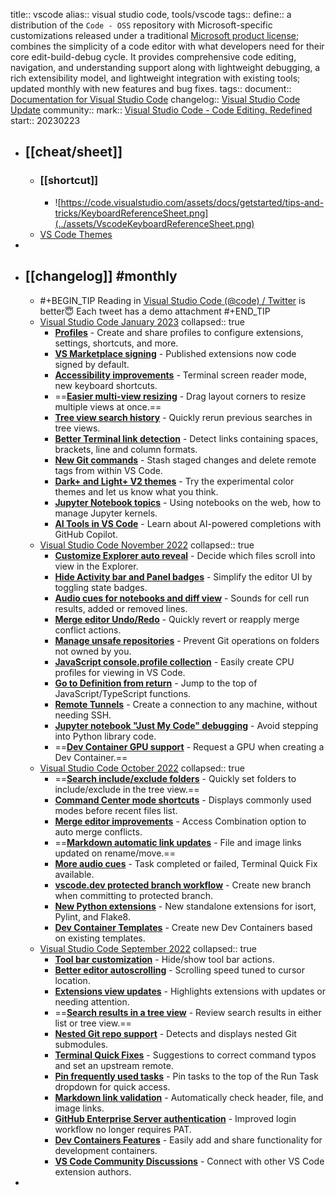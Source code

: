 title:: vscode
alias:: visual studio code, tools/vscode
tags::
define:: a distribution of the `Code - OSS` repository with Microsoft-specific customizations released under a traditional [Microsoft product license](https://code.visualstudio.com/License/); combines the simplicity of a code editor with what developers need for their core edit-build-debug cycle. It provides comprehensive code editing, navigation, and understanding support along with lightweight debugging, a rich extensibility model, and lightweight integration with existing tools; updated monthly with new features and bug fixes. 
tags:: 
document:: [Documentation for Visual Studio Code](https://code.visualstudio.com/docs)
changelog:: [Visual Studio Code Update](https://code.visualstudio.com/updates/)
community:: 
mark:: [Visual Studio Code - Code Editing. Redefined](https://code.visualstudio.com/)
start:: 20230223

- ## [[cheat/sheet]]
  - ### [[shortcut]]
    - ![https://code.visualstudio.com/assets/docs/getstarted/tips-and-tricks/KeyboardReferenceSheet.png](../assets/VscodeKeyboardReferenceSheet.png)
  - [VS Code Themes](https://vscodethemes.com/)
-
- ## [[changelog]] #monthly
  - #+BEGIN_TIP
    Reading in [Visual Studio Code (@code) / Twitter](https://twitter.com/code) is better😇
    Each tweet has a demo attachment
    #+END_TIP
  - [Visual Studio Code January 2023](https://code.visualstudio.com/updates/v1_75)
    collapsed:: true
    - **[Profiles](https://code.visualstudio.com/updates/v1_75#_profiles)** - Create and share profiles to configure extensions, settings, shortcuts, and more.
    - **[VS Marketplace signing](https://code.visualstudio.com/updates/v1_75#_vs-marketplace-extension-signing)** - Published extensions now code signed by default.
    - **[Accessibility improvements](https://code.visualstudio.com/updates/v1_75#_accessibility)** - Terminal screen reader mode, new keyboard shortcuts.
    - ==**[Easier multi-view resizing](https://code.visualstudio.com/updates/v1_75#_workbench)** - Drag layout corners to resize multiple views at once.==
    - **[Tree view search history](https://code.visualstudio.com/updates/v1_75#_tree-find-history)** - Quickly rerun previous searches in tree views.
    - **[Better Terminal link detection](https://code.visualstudio.com/updates/v1_75#_link-improvements)** - Detect links containing spaces, brackets, line and column formats.
    - **[New Git commands](https://code.visualstudio.com/updates/v1_75#_new-commands)** - Stash staged changes and delete remote tags from within VS Code.
    - **[Dark+ and Light+ V2 themes](https://code.visualstudio.com/updates/v1_75#_preview-features)** - Try the experimental color themes and let us know what you think.
    - **[Jupyter Notebook topics](https://code.visualstudio.com/updates/v1_75#_new-documentation)** - Using notebooks on the web, how to manage Jupyter kernels.
    - **[AI Tools in VS Code](https://code.visualstudio.com/updates/v1_75#_github-copilot)** - Learn about AI-powered completions with GitHub Copilot.
  - [Visual Studio Code November 2022](https://code.visualstudio.com/updates/v1_74)
    collapsed:: true
    - **[Customize Explorer auto reveal](https://code.visualstudio.com/updates/v1_74#_custom-explorer-autoreveal-logic)** - Decide which files scroll into view in the Explorer.
    - **[Hide Activity bar and Panel badges](https://code.visualstudio.com/updates/v1_74#_hide-badges-per-view-container)** - Simplify the editor UI by toggling state badges.
    - **[Audio cues for notebooks and diff view](https://code.visualstudio.com/updates/v1_74#_audio-cues-for-notebook-execution)** - Sounds for cell run results, added or removed lines.
    - **[Merge editor Undo/Redo](https://code.visualstudio.com/updates/v1_74#_merge-editor)** - Quickly revert or reapply merge conflict actions.
    - **[Manage unsafe repositories](https://code.visualstudio.com/updates/v1_74#_manage-unsafe-git-repositories)** - Prevent Git operations on folders not owned by you.
    - **[JavaScript console.profile collection](https://code.visualstudio.com/updates/v1_74#_javascript-debugging)** - Easily create CPU profiles for viewing in VS Code.
    - **[Go to Definition from return](https://code.visualstudio.com/updates/v1_74#_go-to-definition-on-return)** - Jump to the top of JavaScript/TypeScript functions.
    - **[Remote Tunnels](https://code.visualstudio.com/updates/v1_74#_remote-development)** - Create a connection to any machine, without needing SSH.
    - **[Jupyter notebook "Just My Code" debugging](https://code.visualstudio.com/updates/v1_74#_jupyter)** - Avoid stepping into Python library code.
    - ==**[Dev Container GPU support](https://code.visualstudio.com/updates/v1_74#_remote-development-extensions)** - Request a GPU when creating a Dev Container.==
  - [Visual Studio Code October 2022](https://code.visualstudio.com/updates/v1_73)
    collapsed:: true
    - ==**[Search include/exclude folders](https://code.visualstudio.com/updates/v1_73#_include-and-exclude-folders-from-search)** - Quickly set folders to include/exclude in the tree view.==
    - **[Command Center mode shortcuts](https://code.visualstudio.com/updates/v1_73#_command-center-mode-shortcuts)** - Displays commonly used modes before recent files list.
    - **[Merge editor improvements](https://code.visualstudio.com/updates/v1_73#_merge-editor)** - Access Combination option to auto merge conflicts.
    - ==**[Markdown automatic link updates](https://code.visualstudio.com/updates/v1_73#_languages)** - File and image links updated on rename/move.==
    - **[More audio cues](https://code.visualstudio.com/updates/v1_73#_new-audio-cues)** - Task completed or failed, Terminal Quick Fix available.
    - **[vscode.dev protected branch workflow](https://code.visualstudio.com/updates/v1_73#_improved-branch-creation-and-protection-workflows)** - Create new branch when committing to protected branch.
    - **[New Python extensions](https://code.visualstudio.com/updates/v1_73#_python)** - New standalone extensions for isort, Pylint, and Flake8.
    - **[Dev Container Templates](https://code.visualstudio.com/updates/v1_73#_remote-development)** - Create new Dev Containers based on existing templates.
  - [Visual Studio Code September 2022](https://code.visualstudio.com/updates/v1_72)
    collapsed:: true
    - **[Tool bar customization](https://code.visualstudio.com/updates/v1_72#_hide-actions-from-tool-bars)** - Hide/show tool bar actions.
    - **[Better editor autoscrolling](https://code.visualstudio.com/updates/v1_72#_improved-autoscroll-behavior)** - Scrolling speed tuned to cursor location.
    - **[Extensions view updates](https://code.visualstudio.com/updates/v1_72#_extensions)** - Highlights extensions with updates or needing attention.
    - ==**[Search results in a tree view](https://code.visualstudio.com/updates/v1_72#_search)** - Review search results in either list or tree view.==
    - **[Nested Git repo support](https://code.visualstudio.com/updates/v1_72#_source-control)** - Detects and displays nested Git submodules.
    - **[Terminal Quick Fixes](https://code.visualstudio.com/updates/v1_72#_terminal-quick-fixes)** - Suggestions to correct command typos and set an upstream remote.
    - **[Pin frequently used tasks](https://code.visualstudio.com/updates/v1_72#_tasks)** - Pin tasks to the top of the Run Task dropdown for quick access.
    - **[Markdown link validation](https://code.visualstudio.com/updates/v1_72#_markdown-link-validation)** - Automatically check header, file, and image links.
    - **[GitHub Enterprise Server authentication](https://code.visualstudio.com/updates/v1_72#_github-enterprise-server-authentication-support)** - Improved login workflow no longer requires PAT.
    - **[Dev Containers Features](https://code.visualstudio.com/updates/v1_72#_dev-container-features)** - Easily add and share functionality for development containers.
    - **[VS Code Community Discussions](https://code.visualstudio.com/updates/v1_72#_vs-code-community-discussions)** - Connect with other VS Code extension authors.
-